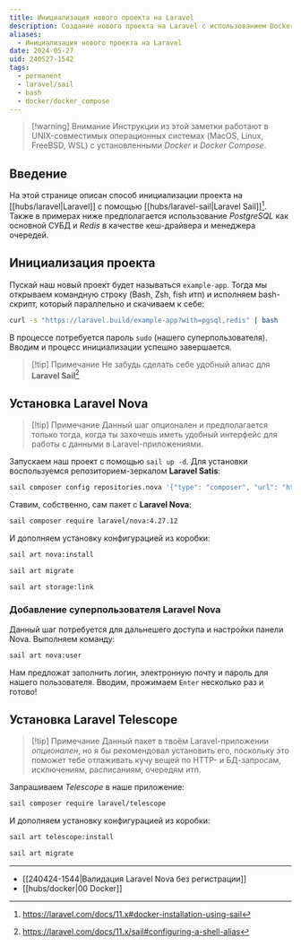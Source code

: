 ```yaml
---
title: Инициализация нового проекта на Laravel
description: Создание нового проекта на Laravel с использованием Docker-based платформы Laravel Sail
aliases:
  - Инициализация нового проекта на Laravel
date: 2024-05-27
uid: 240527-1542
tags:
  - permanent
  - laravel/sail
  - bash
  - docker/docker_compose
---
```


> [!warning] Внимание
> Инструкции из этой заметки работают в UNIX-совместимых операционных системах (MacOS, Linux, FreeBSD, WSL) с установленными *Docker* и *Docker Compose*.

## Введение

На этой странице описан способ инициализации проекта на [[hubs/laravel|Laravel]] с помощью [[hubs/laravel-sail|Laravel Sail]][^larainst]. Также в примерах ниже предполагается использование *PostgreSQL* как основной СУБД и *Redis* в качестве кеш-драйвера и менеджера очередей.

## Инициализация проекта

Пускай наш новый проект будет называться `example-app`. Тогда мы открываем командную строку (Bash, Zsh, fish итп) и исполняем bash-скрипт, который параллельно и скачиваем к себе:

```bash
curl -s "https://laravel.build/example-app?with=pgsql,redis" | bash
```

В процессе потребуется пароль `sudo` (нашего суперпользователя). Вводим и процесс инициализации успешно завершается.

> [!tip] Примечание
> Не забудь сделать себе удобный алиас для **Laravel Sail**[^sailalias]

## Установка Laravel Nova

> [!tip] Примечание
> Данный шаг опционален и предполагается только тогда, когда ты захочешь иметь удобный интерфейс для работы с данными в Laravel-приложениями.

Запускаем наш проект с помощью `sail up -d`. Для установки воспользуемся репозиторием-зеркалом **Laravel Satis**:

```bash
sail composer config repositories.nova '{"type": "composer", "url": "https://laravelsatis.com"}' --file composer.json
```

Ставим, собственно, сам пакет с **Laravel Nova**:

```bash
sail composer require laravel/nova:4.27.12
```

И дополняем установку конфигурацией из коробки:

```bash
sail art nova:install
```

```bash
sail art migrate
```

```bash
sail art storage:link
```

### Добавление суперпользователя Laravel Nova

Данный шаг потребуется для дальнешего доступа и настройки панели Nova. Выполняем команду:

```bash
sail art nova:user
```

Нам предложат заполнить логин, электронную почту и пароль для нашего пользователя. Вводим, прожимаем `Enter` несколько раз и готово!

## Установка Laravel Telescope

> [!tip] Примечание
> Данный пакет в твоём Laravel-приложении *опционален*, но я бы рекомендовал установить его, поскольку это поможет тебе отлаживать кучу вещей по HTTP- и БД-запросам, исключениям, расписаниям, очередям итп.

Запрашиваем *Telescope* в наше приложение:

```bash
sail composer require laravel/telescope
```

И дополняем установку конфигурацией из коробки:

```bash
sail art telescope:install
```

```bash
sail art migrate
```

---

- [[240424-1544|Валидация Laravel Nova без регистрации]]
- [[hubs/docker|00 Docker]]

[^larainst]: https://laravel.com/docs/11.x#docker-installation-using-sail
[^sailalias]: https://laravel.com/docs/11.x/sail#configuring-a-shell-alias